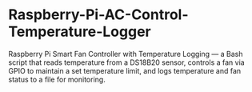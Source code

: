 # Raspberry-Pi-AC-Control-Temperature-Logger
Raspberry Pi Smart Fan Controller with Temperature Logging — a Bash script that reads temperature from a DS18B20 sensor, controls a fan via GPIO to maintain a set temperature limit, and logs temperature and fan status to a file for monitoring.
